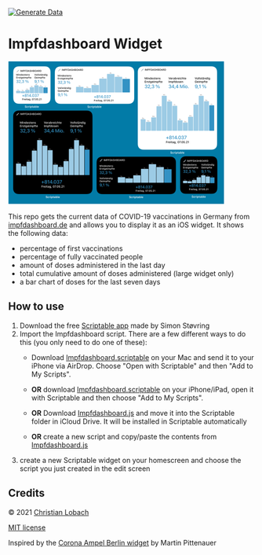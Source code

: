 [![Generate Data](https://github.com/DerLobi/impfdashboard-scriptable-widget/actions/workflows/generate_data.yml/badge.svg)](https://github.com/DerLobi/impfdashboard-scriptable-widget/actions/workflows/generate_data.yml)
# Impfdashboard Widget

<img width=440 src="screenshot.png" />


This repo gets the current data of COVID-19 vaccinations in Germany from [impfdashboard.de](https://impfdashboard.de) and allows you to display it as an iOS widget. It shows the following data:

* percentage of first vaccinations
* percentage of fully vaccinated people
* amount of doses administered in the last day
* total cumulative amount of doses administered (large widget only)
* a bar chart of doses for the last seven days


## How to use

1. Download the free [Scriptable app](https://scriptable.app) made by Simon Støvring
2. Import the Impfdashboard script. There are a few different ways to do this (you only need to do one of these):
	- Download [Impfdashboard.scriptable](https://github.com/DerLobi/impfdashboard-scriptable-widget/releases/latest/download/Impfdashboard.scriptable) on your Mac and send it to your iPhone via AirDrop. Choose "Open with Scriptable" and then "Add to My Scripts".

	- **OR** download [Impfdashboard.scriptable](https://github.com/DerLobi/impfdashboard-scriptable-widget/releases/latest/download/Impfdashboard.scriptable) on your iPhone/iPad, open it with Scriptable and then choose "Add to My Scripts".

	- **OR** Download [Impfdashboard.js](https://github.com/DerLobi/impfdashboard-scriptable-widget/releases/latest/download/Impfdashboard.js) and move it into the Scriptable folder in iCloud Drive. It will be installed in Scriptable automatically

	- **OR** create a new script and copy/paste the contents from [Impfdashboard.js](https://github.com/DerLobi/impfdashboard-scriptable-widget/blob/main/scriptable/Impfdashboard.js)
3. create a new Scriptable widget on your homescreen and choose the script you just created in the edit screen

## Credits
© 2021 [Christian Lobach](https://christian-lobach.de)

[MIT license](LICENSE)

Inspired by the [Corona Ampel Berlin widget](https://gist.github.com/m4p/20cc77b6d9f1f422b75bc3ab6eed0ff3) by 
Martin Pittenauer
